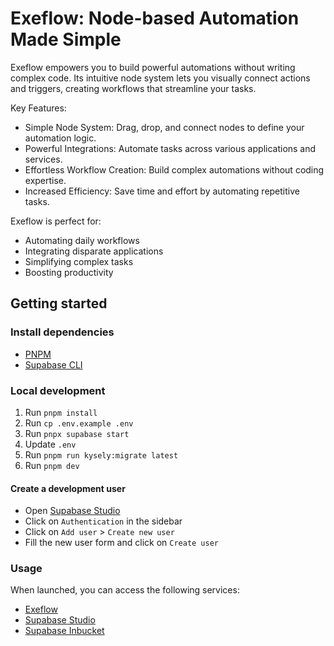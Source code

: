 # Exeflow: Node-based Automation Made Simple

Exeflow empowers you to build powerful automations without writing complex code. Its intuitive node system lets you visually connect actions and triggers, creating workflows that streamline your tasks.

Key Features:

- Simple Node System: Drag, drop, and connect nodes to define your automation logic.
- Powerful Integrations: Automate tasks across various applications and services.
- Effortless Workflow Creation: Build complex automations without coding expertise.
- Increased Efficiency: Save time and effort by automating repetitive tasks.

Exeflow is perfect for:

- Automating daily workflows
- Integrating disparate applications
- Simplifying complex tasks
- Boosting productivity

## Getting started

### Install dependencies

- [PNPM](https://pnpm.io/installation)
- [Supabase CLI](https://github.com/supabase/cli#getting-started)

### Local development

1.  Run `pnpm install`
2.  Run `cp .env.example .env`
3.  Run `pnpx supabase start`
4.  Update `.env`
5.  Run `pnpm run kysely:migrate latest`
6.  Run `pnpm dev`

#### Create a development user

- Open [Supabase Studio](http://127.0.0.1:54323)
- Click on `Authentication` in the sidebar
- Click on `Add user` > `Create new user`
- Fill the new user form and click on `Create user`

### Usage

When launched, you can access the following services:

- [Exeflow](http://localhost:5173)
- [Supabase Studio](http://127.0.0.1:54323)
- [Supabase Inbucket](http://127.0.0.1:54324)
